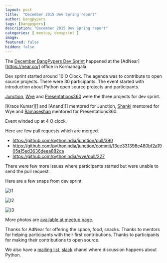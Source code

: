 ```yaml
---
layout: post
title:  "December 2015 Dev Spring report"
author: bangpypers
tags: [bangpypers]
description: "December 2015 Dev Spring report"
categories: [ meetup, devsprint ]
image:
featured: false
hidden: false
---
```


The [December BangPypers Dev Sprint](http://www.meetup.com/BangPypers/events/225059174/) happened at the [AdNear][https://near.co/] office in Kormanagala.

Dev sprint started around 10 O Clock. The agenda was to contribute to open source projects. There were 30 participants. The event started with introduction about Python open source projects and participants.

[Junction][], [Wye][] and [Presentations360][] were the three projects for dev sprint.

[Krace Kumar][] and [Anand][] mentored for Junction, [Shanki][] mentored for Wye and [Ramaseshan][] mentored for Presentations360.

Event winded up at 4 O clock.

Here are few pull requests which are merged.

- https://github.com/pythonindia/junction/pull/390
- https://github.com/pythonindia/junction/commit/f3ee331396e480bf2a1905a15ed3636deea882ca
- https://github.com/pythonindia/wye/pull/227

There were few more issues where participants started but were unable to
send the pull request.

Here are a few snaps from dev sprint

![I1](http://photos1.meetupstatic.com/photos/event/6/4/d/8/highres_445225816.jpeg)

![I2](http://photos3.meetupstatic.com/photos/event/6/4/e/c/highres_445225836.jpeg)

![I3](http://photos4.meetupstatic.com/photos/event/6/4/f/a/highres_445225850.jpeg)

More photos are [available at meetup page](http://www.meetup.com/BangPypers/photos/26623135/).


Thanks for AdNear for offering the space, food, snacks.
Thanks to mentors for helping participants with their first contributions.
Thanks to participants for making their contributions to open source.


We also have a [mailing list](https://mail.python.org/mailman/listinfo/bangpypers), [slack](https://bangpypers.slack.com) chanel where discussion happens about Python.


[Krace]: https://twitter.com/kracetheking
[ChillarAnand]: https://twitter.com/chillaranand
[Shanki]: https://twitter.com/shankisg
[Ramaseshan]: https://twitter.com/voidspaceXYZ
[AdNear]: http://near.co
[Junction]: https://github.com/pythonindia/junction
[Wye]: https://github.com/pythonindia/wye
[Presentations360]: https://gitlab.com/lhs/presentations360
